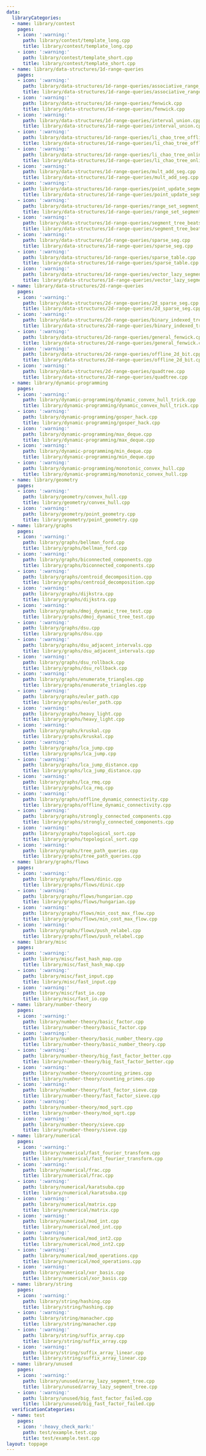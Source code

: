 ```yaml
---
data:
  libraryCategories:
  - name: library/contest
    pages:
    - icon: ':warning:'
      path: library/contest/template_long.cpp
      title: library/contest/template_long.cpp
    - icon: ':warning:'
      path: library/contest/template_short.cpp
      title: library/contest/template_short.cpp
  - name: library/data-structures/1d-range-queries
    pages:
    - icon: ':warning:'
      path: library/data-structures/1d-range-queries/associative_range_query.cpp
      title: library/data-structures/1d-range-queries/associative_range_query.cpp
    - icon: ':warning:'
      path: library/data-structures/1d-range-queries/fenwick.cpp
      title: library/data-structures/1d-range-queries/fenwick.cpp
    - icon: ':warning:'
      path: library/data-structures/1d-range-queries/interval_union.cpp
      title: library/data-structures/1d-range-queries/interval_union.cpp
    - icon: ':warning:'
      path: library/data-structures/1d-range-queries/li_chao_tree_offline.cpp
      title: library/data-structures/1d-range-queries/li_chao_tree_offline.cpp
    - icon: ':warning:'
      path: library/data-structures/1d-range-queries/li_chao_tree_online.cpp
      title: library/data-structures/1d-range-queries/li_chao_tree_online.cpp
    - icon: ':warning:'
      path: library/data-structures/1d-range-queries/mult_add_seg.cpp
      title: library/data-structures/1d-range-queries/mult_add_seg.cpp
    - icon: ':warning:'
      path: library/data-structures/1d-range-queries/point_update_segment_tree.cpp
      title: library/data-structures/1d-range-queries/point_update_segment_tree.cpp
    - icon: ':warning:'
      path: library/data-structures/1d-range-queries/range_set_segment_tree.cpp
      title: library/data-structures/1d-range-queries/range_set_segment_tree.cpp
    - icon: ':warning:'
      path: library/data-structures/1d-range-queries/segment_tree_beats.cpp
      title: library/data-structures/1d-range-queries/segment_tree_beats.cpp
    - icon: ':warning:'
      path: library/data-structures/1d-range-queries/sparse_seg.cpp
      title: library/data-structures/1d-range-queries/sparse_seg.cpp
    - icon: ':warning:'
      path: library/data-structures/1d-range-queries/sparse_table.cpp
      title: library/data-structures/1d-range-queries/sparse_table.cpp
    - icon: ':warning:'
      path: library/data-structures/1d-range-queries/vector_lazy_segment_tree.cpp
      title: library/data-structures/1d-range-queries/vector_lazy_segment_tree.cpp
  - name: library/data-structures/2d-range-queries
    pages:
    - icon: ':warning:'
      path: library/data-structures/2d-range-queries/2d_sparse_seg.cpp
      title: library/data-structures/2d-range-queries/2d_sparse_seg.cpp
    - icon: ':warning:'
      path: library/data-structures/2d-range-queries/binary_indexed_tree_seg.cpp
      title: library/data-structures/2d-range-queries/binary_indexed_tree_seg.cpp
    - icon: ':warning:'
      path: library/data-structures/2d-range-queries/general_fenwick.cpp
      title: library/data-structures/2d-range-queries/general_fenwick.cpp
    - icon: ':warning:'
      path: library/data-structures/2d-range-queries/offline_2d_bit.cpp
      title: library/data-structures/2d-range-queries/offline_2d_bit.cpp
    - icon: ':warning:'
      path: library/data-structures/2d-range-queries/quadtree.cpp
      title: library/data-structures/2d-range-queries/quadtree.cpp
  - name: library/dynamic-programming
    pages:
    - icon: ':warning:'
      path: library/dynamic-programming/dynamic_convex_hull_trick.cpp
      title: library/dynamic-programming/dynamic_convex_hull_trick.cpp
    - icon: ':warning:'
      path: library/dynamic-programming/gosper_hack.cpp
      title: library/dynamic-programming/gosper_hack.cpp
    - icon: ':warning:'
      path: library/dynamic-programming/max_deque.cpp
      title: library/dynamic-programming/max_deque.cpp
    - icon: ':warning:'
      path: library/dynamic-programming/min_deque.cpp
      title: library/dynamic-programming/min_deque.cpp
    - icon: ':warning:'
      path: library/dynamic-programming/monotonic_convex_hull.cpp
      title: library/dynamic-programming/monotonic_convex_hull.cpp
  - name: library/geometry
    pages:
    - icon: ':warning:'
      path: library/geometry/convex_hull.cpp
      title: library/geometry/convex_hull.cpp
    - icon: ':warning:'
      path: library/geometry/point_geometry.cpp
      title: library/geometry/point_geometry.cpp
  - name: library/graphs
    pages:
    - icon: ':warning:'
      path: library/graphs/bellman_ford.cpp
      title: library/graphs/bellman_ford.cpp
    - icon: ':warning:'
      path: library/graphs/biconnected_components.cpp
      title: library/graphs/biconnected_components.cpp
    - icon: ':warning:'
      path: library/graphs/centroid_decomposition.cpp
      title: library/graphs/centroid_decomposition.cpp
    - icon: ':warning:'
      path: library/graphs/dijkstra.cpp
      title: library/graphs/dijkstra.cpp
    - icon: ':warning:'
      path: library/graphs/dmoj_dynamic_tree_test.cpp
      title: library/graphs/dmoj_dynamic_tree_test.cpp
    - icon: ':warning:'
      path: library/graphs/dsu.cpp
      title: library/graphs/dsu.cpp
    - icon: ':warning:'
      path: library/graphs/dsu_adjacent_intervals.cpp
      title: library/graphs/dsu_adjacent_intervals.cpp
    - icon: ':warning:'
      path: library/graphs/dsu_rollback.cpp
      title: library/graphs/dsu_rollback.cpp
    - icon: ':warning:'
      path: library/graphs/enumerate_triangles.cpp
      title: library/graphs/enumerate_triangles.cpp
    - icon: ':warning:'
      path: library/graphs/euler_path.cpp
      title: library/graphs/euler_path.cpp
    - icon: ':warning:'
      path: library/graphs/heavy_light.cpp
      title: library/graphs/heavy_light.cpp
    - icon: ':warning:'
      path: library/graphs/kruskal.cpp
      title: library/graphs/kruskal.cpp
    - icon: ':warning:'
      path: library/graphs/lca_jump.cpp
      title: library/graphs/lca_jump.cpp
    - icon: ':warning:'
      path: library/graphs/lca_jump_distance.cpp
      title: library/graphs/lca_jump_distance.cpp
    - icon: ':warning:'
      path: library/graphs/lca_rmq.cpp
      title: library/graphs/lca_rmq.cpp
    - icon: ':warning:'
      path: library/graphs/offline_dynamic_connectivity.cpp
      title: library/graphs/offline_dynamic_connectivity.cpp
    - icon: ':warning:'
      path: library/graphs/strongly_connected_components.cpp
      title: library/graphs/strongly_connected_components.cpp
    - icon: ':warning:'
      path: library/graphs/topological_sort.cpp
      title: library/graphs/topological_sort.cpp
    - icon: ':warning:'
      path: library/graphs/tree_path_queries.cpp
      title: library/graphs/tree_path_queries.cpp
  - name: library/graphs/flows
    pages:
    - icon: ':warning:'
      path: library/graphs/flows/dinic.cpp
      title: library/graphs/flows/dinic.cpp
    - icon: ':warning:'
      path: library/graphs/flows/hungarian.cpp
      title: library/graphs/flows/hungarian.cpp
    - icon: ':warning:'
      path: library/graphs/flows/min_cost_max_flow.cpp
      title: library/graphs/flows/min_cost_max_flow.cpp
    - icon: ':warning:'
      path: library/graphs/flows/push_relabel.cpp
      title: library/graphs/flows/push_relabel.cpp
  - name: library/misc
    pages:
    - icon: ':warning:'
      path: library/misc/fast_hash_map.cpp
      title: library/misc/fast_hash_map.cpp
    - icon: ':warning:'
      path: library/misc/fast_input.cpp
      title: library/misc/fast_input.cpp
    - icon: ':warning:'
      path: library/misc/fast_io.cpp
      title: library/misc/fast_io.cpp
  - name: library/number-theory
    pages:
    - icon: ':warning:'
      path: library/number-theory/basic_factor.cpp
      title: library/number-theory/basic_factor.cpp
    - icon: ':warning:'
      path: library/number-theory/basic_number_theory.cpp
      title: library/number-theory/basic_number_theory.cpp
    - icon: ':warning:'
      path: library/number-theory/big_fast_factor_better.cpp
      title: library/number-theory/big_fast_factor_better.cpp
    - icon: ':warning:'
      path: library/number-theory/counting_primes.cpp
      title: library/number-theory/counting_primes.cpp
    - icon: ':warning:'
      path: library/number-theory/fast_factor_sieve.cpp
      title: library/number-theory/fast_factor_sieve.cpp
    - icon: ':warning:'
      path: library/number-theory/mod_sqrt.cpp
      title: library/number-theory/mod_sqrt.cpp
    - icon: ':warning:'
      path: library/number-theory/sieve.cpp
      title: library/number-theory/sieve.cpp
  - name: library/numerical
    pages:
    - icon: ':warning:'
      path: library/numerical/fast_fourier_transform.cpp
      title: library/numerical/fast_fourier_transform.cpp
    - icon: ':warning:'
      path: library/numerical/frac.cpp
      title: library/numerical/frac.cpp
    - icon: ':warning:'
      path: library/numerical/karatsuba.cpp
      title: library/numerical/karatsuba.cpp
    - icon: ':warning:'
      path: library/numerical/matrix.cpp
      title: library/numerical/matrix.cpp
    - icon: ':warning:'
      path: library/numerical/mod_int.cpp
      title: library/numerical/mod_int.cpp
    - icon: ':warning:'
      path: library/numerical/mod_int2.cpp
      title: library/numerical/mod_int2.cpp
    - icon: ':warning:'
      path: library/numerical/mod_operations.cpp
      title: library/numerical/mod_operations.cpp
    - icon: ':warning:'
      path: library/numerical/xor_basis.cpp
      title: library/numerical/xor_basis.cpp
  - name: library/string
    pages:
    - icon: ':warning:'
      path: library/string/hashing.cpp
      title: library/string/hashing.cpp
    - icon: ':warning:'
      path: library/string/manacher.cpp
      title: library/string/manacher.cpp
    - icon: ':warning:'
      path: library/string/suffix_array.cpp
      title: library/string/suffix_array.cpp
    - icon: ':warning:'
      path: library/string/suffix_array_linear.cpp
      title: library/string/suffix_array_linear.cpp
  - name: library/unused
    pages:
    - icon: ':warning:'
      path: library/unused/array_lazy_segment_tree.cpp
      title: library/unused/array_lazy_segment_tree.cpp
    - icon: ':warning:'
      path: library/unused/big_fast_factor_failed.cpp
      title: library/unused/big_fast_factor_failed.cpp
  verificationCategories:
  - name: test
    pages:
    - icon: ':heavy_check_mark:'
      path: test/example.test.cpp
      title: test/example.test.cpp
layout: toppage
---
```

